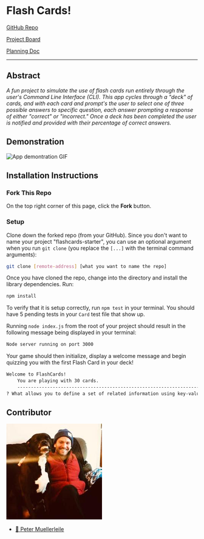 # Flash Cards!

[GitHub Repo](https://github.com/pcmueller/flashcards-starter)

[Project Board](https://trello.com/b/SOkAxuLZ/flash-cards-project)

[Planning Doc](https://github.com/pcmueller/flashcards-starter/blob/main/planning-doc.md)

---

## Abstract
*A fun project to simulate the use of flash cards run entirely through the user's Command Line Interface (CLI).  This app cycles through a "deck" of cards, and with each card and prompt's the user to select one of three possible answers to specific question, each answer prompting a response of either "correct" or "incorrect." Once a deck has been completed the user is notified and provided with their percentage of correct answers.*

## Demonstration
![App demontration GIF](https://media.giphy.com/media/2E1c9WeTLFIgPPZ4FV/giphy.gif)

## Installation Instructions

### Fork This Repo

On the top right corner of this page, click the **Fork** button.

### Setup

Clone down the forked repo (from your GitHub). Since you don't want to name your project "flashcards-starter", you can use an optional argument when you run `git clone` (you replace the `[...]` with the terminal command arguments):

```bash
git clone [remote-address] [what you want to name the repo]
```

Once you have cloned the repo, change into the directory and install the library dependencies. Run:

```bash
npm install
```

To verify that it is setup correctly, run `npm test` in your terminal. You should have 5 pending tests in your `Card` test file that show up.

Running `node index.js` from the root of your project should result in the following message being displayed in your terminal: 

```bash
Node server running on port 3000
```

Your game should then initialize, display a welcome message and begin quizzing you with the first Flash Card in your deck!

```bash
Welcome to FlashCards! 
    You are playing with 30 cards.
    -----------------------------------------------------------------------
? What allows you to define a set of related information using key-value pairs?
```

## Contributor

![picture](./assets/peteandsteve.jpg)

- [🦥 Peter Muellerleile](https://github.com/pcmueller)
